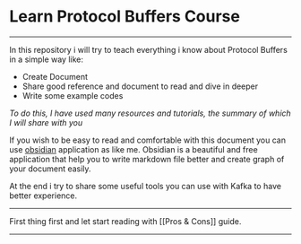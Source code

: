 # Learn Protocol Buffers Course

---

In this repository i will try to teach everything i know about Protocol Buffers in a simple way like:
- Create Document
- Share good reference and document to read and dive in deeper
- Write some example codes

_To do this, I have used many resources and tutorials, the summary of which I will share with you_

If you wish to be easy to read and comfortable with this document you can use [obsidian](https://obsidian.md/) application as like me.
Obsidian is a beautiful and free application that help you to write markdown file better and create graph of your document easily.

At the end i try to share some useful tools you can use with Kafka to have better experience.
&nbsp;&nbsp;

---

First thing first and let start reading with [[Pros & Cons]] guide.

---